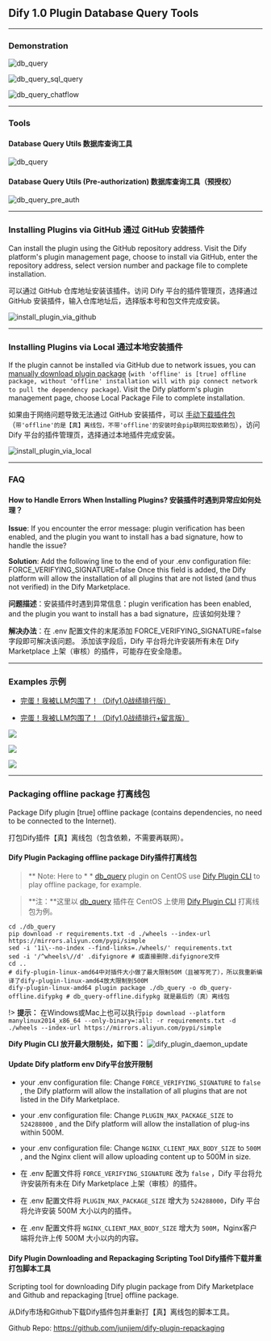 ## Dify 1.0 Plugin Database Query Tools


---


### Demonstration

![db_query](db_query/_assets/db_query.png)

![db_query_sql_query](db_query/_assets/db_query_sql_query.png)

![db_query_chatflow](db_query/_assets/db_query_chatflow.png)


---



### Tools

#### Database Query Utils  数据库查询工具

![db_query](./images/db_query.png)



#### Database Query Utils (Pre-authorization)  数据库查询工具（预授权）

![db_query_pre_auth](./images/db_query_pre_auth.png)


---



### Installing Plugins via GitHub  通过 GitHub 安装插件

Can install the plugin using the GitHub repository address. Visit the Dify platform's plugin management page, choose to install via GitHub, enter the repository address, select version number and package file to complete installation.

可以通过 GitHub 仓库地址安装该插件。访问 Dify 平台的插件管理页，选择通过 GitHub 安装插件，输入仓库地址后，选择版本号和包文件完成安装。

![install_plugin_via_github](./images/install_plugin_via_github.png)



---


### Installing Plugins via Local 通过本地安装插件

If the plugin cannot be installed via GitHub due to network issues, you can [manually download plugin package](https://github.com/junjiem/dify-plugin-tools-dbquery/releases/latest) (`with 'offline' is [true] offline package, without 'offline' installation will with pip connect network to pull the dependency package`).
Visit the Dify platform's plugin management page, choose Local Package File to complete installation.

如果由于网络问题导致无法通过 GitHub 安装插件，可以 [手动下载插件包](https://github.com/junjiem/dify-plugin-tools-dbquery/releases/latest) （`带'offline'的是【真】离线包，不带'offline'的安装时会pip联网拉取依赖包`），访问 Dify 平台的插件管理页，选择通过本地插件完成安装。

![install_plugin_via_local](./images/install_plugin_via_local.png)



---



### FAQ

#### How to Handle Errors When Installing Plugins? 安装插件时遇到异常应如何处理？

**Issue**: If you encounter the error message: plugin verification has been enabled, and the plugin you want to install has a bad signature, how to handle the issue?

**Solution**: Add the following line to the end of your .env configuration file: FORCE_VERIFYING_SIGNATURE=false
Once this field is added, the Dify platform will allow the installation of all plugins that are not listed (and thus not verified) in the Dify Marketplace.

**问题描述**：安装插件时遇到异常信息：plugin verification has been enabled, and the plugin you want to install has a bad signature，应该如何处理？

**解决办法**：在 .env 配置文件的末尾添加 FORCE_VERIFYING_SIGNATURE=false 字段即可解决该问题。
添加该字段后，Dify 平台将允许安装所有未在 Dify Marketplace 上架（审核）的插件，可能存在安全隐患。



---



### Examples 示例

- [完蛋！我被LLM包围了！（Dify1.0战绩排行版）](./examples/完蛋！我被LLM包围了！（Dify1.0战绩排行版）.yml)

- [完蛋！我被LLM包围了！（Dify1.0战绩排行+留言版）](./examples/完蛋！我被LLM包围了！（Dify1.0战绩排行+留言版）.yml)


![](./images/llm_riddles1.png)

![](./images/llm_riddles2.png)

![](./images/llm_riddles3.png)



---



### Packaging offline package 打离线包

Package Dify plugin [true] offline package (contains dependencies, no need to be connected to the Internet). 

打包Dify插件【真】离线包（包含依赖，不需要再联网）。




#### Dify Plugin Packaging offline package Dify插件打离线包

> ** Note: Here to * * [db_query](https://github.com/junjiem/dify-plugin-tools-dbquery/tree/main/db_query) plugin on CentOS use [Dify Plugin CLI](https://github.com/langgenius/dify-plugin-daemon/releases) to play offline package, for example.

> **注：**这里以 [db_query](https://github.com/junjiem/dify-plugin-tools-dbquery/tree/main/db_query) 插件在 CentOS 上使用 [Dify Plugin CLI](https://github.com/langgenius/dify-plugin-daemon/releases) 打离线包为例。



```shell
cd ./db_query
pip download -r requirements.txt -d ./wheels --index-url https://mirrors.aliyun.com/pypi/simple
sed -i '1i\--no-index --find-links=./wheels/' requirements.txt
sed -i '/^wheels\//d' .difyignore # 或直接删除.difyignore文件
cd ..
# dify-plugin-linux-amd64中对插件大小做了最大限制50M（且被写死了），所以我重新编译了dify-plugin-linux-amd64放大限制到500M
dify-plugin-linux-amd64 plugin package ./db_query -o db_query-offline.difypkg # db_query-offline.difypkg 就是最后的（真）离线包
```

!> **提示：** 在Windows或Mac上也可以执行`pip download --platform manylinux2014_x86_64 --only-binary=:all: -r requirements.txt -d ./wheels --index-url https://mirrors.aliyun.com/pypi/simple`


**Dify Plugin CLI 放开最大限制处，如下图：**
![dify_plugin_daemon_update](./images/dify_plugin_daemon_update.png)



#### Update Dify platform env  Dify平台放开限制

- your .env configuration file: Change `FORCE_VERIFYING_SIGNATURE` to `false` , the Dify platform will allow the installation of all plugins that are not listed in the Dify Marketplace. 

- your .env configuration file: Change `PLUGIN_MAX_PACKAGE_SIZE` to `524288000` , and the Dify platform will allow the installation of plug-ins within 500M. 

- your .env configuration file: Change `NGINX_CLIENT_MAX_BODY_SIZE` to `500M` , and the Nginx client will allow uploading content up to 500M in size.  



- 在 .env 配置文件将 `FORCE_VERIFYING_SIGNATURE` 改为 `false` ，Dify 平台将允许安装所有未在 Dify Marketplace 上架（审核）的插件。

- 在 .env 配置文件将 `PLUGIN_MAX_PACKAGE_SIZE` 增大为 `524288000`，Dify 平台将允许安装 500M 大小以内的插件。

- 在 .env 配置文件将 `NGINX_CLIENT_MAX_BODY_SIZE` 增大为 `500M`，Nginx客户端将允许上传 500M 大小以内的内容。



#### Dify Plugin Downloading and Repackaging Scripting Tool  Dify插件下载并重打包脚本工具

Scripting tool for downloading Dify plugin package from Dify Marketplace and Github and repackaging [true] offline package.

从Dify市场和Github下载Dify插件包并重新打【真】离线包的脚本工具。

Github Repo: https://github.com/junjiem/dify-plugin-repackaging

